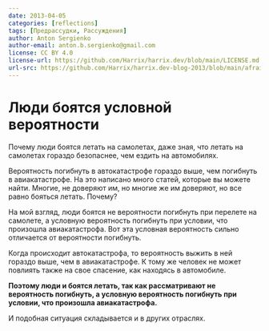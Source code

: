 ```yaml
---
date: 2013-04-05
categories: [reflections]
tags: [Предрассудки, Рассуждения]
author: Anton Sergienko
author-email: anton.b.sergienko@gmail.com
license: CC BY 4.0
license-url: https://github.com/Harrix/harrix.dev/blob/main/LICENSE.md
url-src: https://github.com/Harrix/harrix.dev-blog-2013/blob/main/afraid-conditional-probability/afraid-conditional-probability.md
---
```


# Люди боятся условной вероятности

Почему люди боятся летать на самолетах, даже зная, что летать на самолетах гораздо безопаснее, чем ездить на автомобилях.

Вероятность погибнуть в автокатастрофе гораздо выше, чем погибнуть в авиакатастрофе. На это написано много статей, которые вы можете найти. Многие, не доверяют им, но многие же им доверяют, но все равно бояться летать. Почему?

На мой взгляд, люди боятся не вероятности погибнуть при перелете на самолете, а условную вероятность погибнуть при условии, что произошла авиакатастрофа. Вот эта условная вероятность сильно отличается от вероятности погибнуть.

Когда происходит автокатастрофа, то вероятность выжить в ней гораздо выше, чем в авиакатастрофе. К тому же человек не может повлиять также на свое спасение, как находясь в автомобиле.

**Поэтому люди и боятся летать, так как рассматривают не вероятность погибнуть, а условную вероятность погибнуть при условии, что произошла авиакатастрофа.**

И подобная ситуация складывается и в других отраслях.
